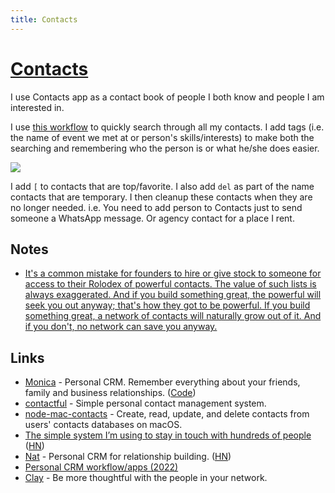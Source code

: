 ```yaml
---
title: Contacts
---
```


# [Contacts](https://support.apple.com/guide/contacts/welcome/mac)

I use Contacts app as a contact book of people I both know and people I am interested in.

I use [this workflow](https://github.com/nikitavoloboev/small-workflows/tree/master/search-content) to quickly search through all my contacts. I add tags (i.e. the name of event we met at or person's skills/interests) to make both the searching and remembering who the person is or what he/she does easier.

![](https://i.imgur.com/9pHae4J.png)

I add `[` to contacts that are top/favorite. I also add `del` as part of the name contacts that are temporary. I then cleanup these contacts when they are no longer needed. i.e. You need to add person to Contacts just to send someone a WhatsApp message. Or agency contact for a place I rent.

## Notes

- [It's a common mistake for founders to hire or give stock to someone for access to their Rolodex of powerful contacts. The value of such lists is always exaggerated. And if you build something great, the powerful will seek you out anyway; that's how they got to be powerful. If you build something great, a network of contacts will naturally grow out of it. And if you don't, no network can save you anyway.](https://twitter.com/paulg/status/1515636109765656584)

## Links

- [Monica](https://www.monicahq.com/) - Personal CRM. Remember everything about your friends, family and business relationships. ([Code](https://github.com/monicahq/monica))
- [contactful](https://github.com/noahm/contactful) - Simple personal contact management system.
- [node-mac-contacts](https://github.com/codebytere/node-mac-contacts) - Create, read, update, and delete contacts from users' contacts databases on macOS.
- [The simple system I’m using to stay in touch with hundreds of people](https://jakobgreenfeld.com/stay-in-touch) ([HN](https://news.ycombinator.com/item?id=30329475))
- [Nat](https://nat.app/) - Personal CRM for relationship building. ([HN](https://news.ycombinator.com/item?id=30836418))
- [Personal CRM workflow/apps (2022)](https://twitter.com/Shpigford/status/1510650090368741378)
- [Clay](https://clay.earth/) - Be more thoughtful with the people in your network.

